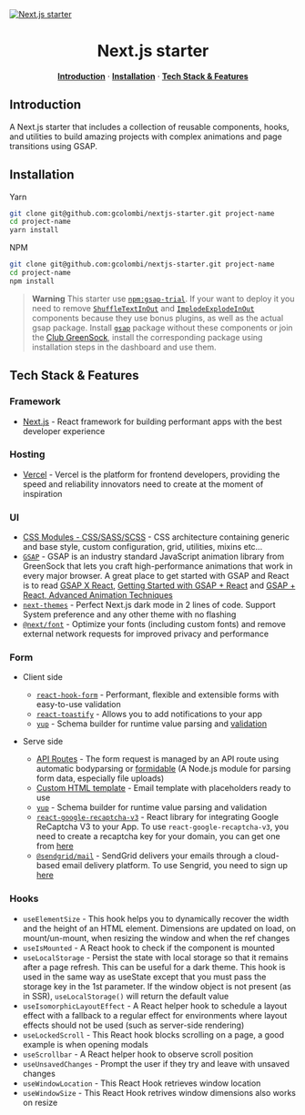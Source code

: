 <a href="https://nextjs-gsap-starter.vercel.app">
  <img alt="Next.js starter" src="https://nextjs-gsap-starter.vercel.app/static/og-image.png">
</a>

<h1 align="center">Next.js starter</h1>

<p align="center">
  <a href="#introduction"><strong>Introduction</strong></a> ·
  <a href="#installation"><strong>Installation</strong></a> ·
  <a href="#tech-stack--features"><strong>Tech Stack & Features</strong></a>
</p>

## Introduction

A Next.js starter that includes a collection of reusable components, hooks, and utilities to build amazing projects with complex animations and page transitions using GSAP.

## Installation

Yarn
```sh 
git clone git@github.com:gcolombi/nextjs-starter.git project-name
cd project-name
yarn install
```

NPM
```sh 
git clone git@github.com:gcolombi/nextjs-starter.git project-name
cd project-name
npm install
```

> **Warning**
This starter use [`npm:gsap-trial`](https://www.npmjs.com/package/gsap-trial). If your want to deploy it you need to remove [`ShuffleTextInOut`](https://github.com/gcolombi/nextjs-starter/blob/master/components/gsap/ShuffleTextInOut.jsx) and [`ImplodeExplodeInOut`](https://github.com/gcolombi/nextjs-starter/blob/master/components/gsap/ImplodeExplodeInOut.jsx) components because they use bonus plugins, as well as the actual gsap package. Install [`gsap`](https://github.com/greensock/GSAP#npm) package without these components or join the [Club GreenSock](https://greensock.com/club/), install the corresponding package using installation steps in the dashboard and use them.

## Tech Stack & Features

### Framework

- [Next.js](https://nextjs.org/) - React framework for building performant apps with the best developer experience

### Hosting

- [Vercel](https://vercel.com/) - Vercel is the platform for frontend developers, providing the speed and reliability innovators need to create at the moment of inspiration

### UI

- [CSS Modules - CSS/SASS/SCSS](https://nextjs.org/docs/basic-features/built-in-css-support#sass-support) - CSS architecture containing generic and base style, custom configuration, grid, utilities, mixins etc...
- [`GSAP`](https://github.com/greensock/GSAP) - GSAP is an industry standard JavaScript animation library from GreenSock that lets you craft high-performance animations that work in every major browser. A great place to get started with GSAP and React is to read [GSAP X React](https://greensock.com/react), [Getting Started with GSAP + React](https://greensock.com/react-basics) and [GSAP + React, Advanced Animation Techniques](https://greensock.com/react-advanced)
- [`next-themes`](https://github.com/pacocoursey/next-themes) - Perfect Next.js dark mode in 2 lines of code. Support System preference and any other theme with no flashing
- [`@next/font`](https://nextjs.org/docs/basic-features/font-optimization) - Optimize your fonts (including custom fonts) and remove external network requests for improved privacy and performance

### Form

- Client side
    - [`react-hook-form`](https://react-hook-form.com/) - Performant, flexible and extensible forms with easy-to-use validation
    - [`react-toastify`](https://github.com/fkhadra/react-toastify) - Allows you to add notifications to your app
    - [`yup`](https://github.com/jquense/yup) - Schema builder for runtime value parsing and [validation](https://react-hook-form.com/get-started/#schemavalidation)

- Serve side
    - [API Routes](https://nextjs.org/docs/api-routes/introduction) - The form request is managed by an API route using automatic bodyparsing or [formidable](https://github.com/node-formidable/formidable) (A Node.js module for parsing form data, especially file uploads)
    - [Custom HTML template](https://github.com/gcolombi/nextjs-starter/blob/master/public/templates/email.html) - Email template with placeholders ready to use
    - [`yup`](https://github.com/jquense/yup) - Schema builder for runtime value parsing and validation
    - [`react-google-recaptcha-v3`](https://github.com/t49tran/react-google-recaptcha-v3) - React library for integrating Google ReCaptcha V3 to your App. To use `react-google-recaptcha-v3`, you need to create a recaptcha key for your domain, you can get one from [here](https://www.google.com/recaptcha/about/)
    - [`@sendgrid/mail`](https://github.com/sendgrid/sendgrid-nodejs) - SendGrid delivers your emails through a cloud-based email delivery platform. To use Sengrid, you need to sign up [here](https://signup.sendgrid.com/)

### Hooks

- `useElementSize` - This hook helps you to dynamically recover the width and the height of an HTML element. Dimensions are updated on load, on mount/un-mount, when resizing the window and when the ref changes
- `useIsMounted` - A React hook to check if the component is mounted
- `useLocalStorage` - Persist the state with local storage so that it remains after a page refresh. This can be useful for a dark theme. This hook is used in the same way as useState except that you must pass the storage key in the 1st parameter. If the window object is not present (as in SSR), `useLocalStorage()` will return the default value
- `useIsomorphicLayoutEffect` - A React helper hook to schedule a layout effect with a fallback to a regular effect for environments where layout effects should not be used (such as server-side rendering)
- `useLockedScroll` - This React hook blocks scrolling on a page, a good example is when opening modals
- `useScrollbar` - A React helper hook to observe scroll position
- `useUnsavedChanges` - Prompt the user if they try and leave with unsaved changes
- `useWindowLocation` - This React Hook retrieves window location
- `useWindowSize` - This React Hook retrives window dimensions also works on resize